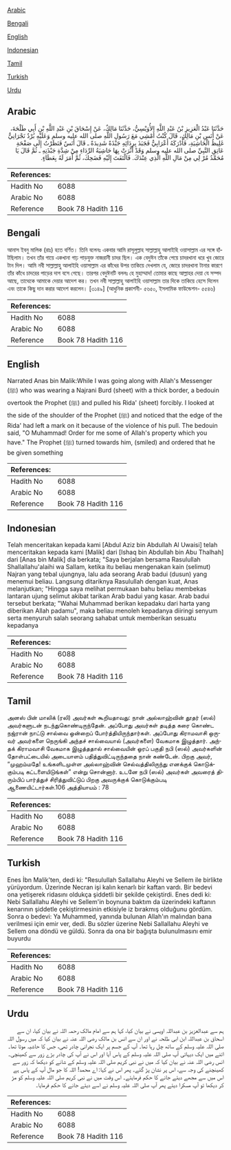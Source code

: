 [Arabic](#arabic)

[Bengali](#bengali)

[English](#english)

[Indonesian](#indonesian)

[Tamil](#tamil)

[Turkish](#turkish)

[Urdu](#urdu)

## Arabic


<div dir="rtl" lang="ar" style={{fontSize:'larger',backgroundColor:'#f8f9fa',padding:20}}>
حَدَّثَنَا عَبْدُ الْعَزِيزِ بْنُ عَبْدِ اللَّهِ الأُوَيْسِيُّ، حَدَّثَنَا مَالِكٌ، عَنْ إِسْحَاقَ بْنِ عَبْدِ اللَّهِ بْنِ أَبِي طَلْحَةَ، عَنْ أَنَسِ بْنِ مَالِكٍ، قَالَ كُنْتُ أَمْشِي مَعَ رَسُولِ اللَّهِ صلى الله عليه وسلم وَعَلَيْهِ بُرْدٌ نَجْرَانِيٌّ غَلِيظُ الْحَاشِيَةِ، فَأَدْرَكَهُ أَعْرَابِيٌّ فَجَبَذَ بِرِدَائِهِ جَبْذَةً شَدِيدَةً ـ قَالَ أَنَسٌ فَنَظَرْتُ إِلَى صَفْحَةِ عَاتِقِ النَّبِيِّ صلى الله عليه وسلم وَقَدْ أَثَّرَتْ بِهَا حَاشِيَةُ الرِّدَاءِ مِنْ شِدَّةِ جَبْذَتِهِ ـ ثُمَّ قَالَ يَا مُحَمَّدُ مُرْ لِي مِنْ مَالِ اللَّهِ الَّذِي عِنْدَكَ‏.‏ فَالْتَفَتَ إِلَيْهِ فَضَحِكَ، ثُمَّ أَمَرَ لَهُ بِعَطَاءٍ‏.‏
</div>
<div style={{backgroundColor:'#f8f9fa',padding:20, marginBottom: 10}}><table> <thead> <tr> <th>References:</th> <th></th> </tr> </thead> <tbody><tr><td>Hadith No</td><td>6088</td></tr><tr><td>Arabic No</td><td>6088</td></tr><tr><td>Reference</td><td>Book 78 Hadith 116</td></tr></tbody></table></div>

## Bengali


<div dir="ltr" lang="bn" style={{fontSize:'larger',backgroundColor:'#f8f9fa',padding:20}}>
আনাস ইবনু মালিক (রাঃ) হতে বর্ণিত। তিনি বলেনঃ একবার আমি রাসূলুল্লাহ সাল্লাল্লাহু আলাইহি ওয়াসাল্লাম এর সঙ্গে হাঁটছিলাম। তখন তাঁর গায়ে একখানা গাঢ় পাড়যুক্ত নাজরানী চাদর ছিল। এক বেদুঈন তাঁকে পেয়ে চাদরখানা ধরে খুব জোরে টান দিল। আমি নবী সাল্লাল্লাহু আলাইহি ওয়াসাল্লাম এর কাঁধের উপর তাকিয়ে দেখলাম যে, জোরে চাদরখানা টানার কারণে তাঁর কাঁধে চাদরের পাড়ের দাগ বসে গেছে। তারপর বেদুঈনটি বললঃ হে মুহাম্মাদ! তোমার কাছে আল্লাহর দেয়া যে সম্পদ আছে, তাত্থেকে আমাকে দেয়ার আদেশ কর। তখন নবী সাল্লাল্লাহু আলাইহি ওয়াসাল্লাম তার দিকে তাকিয়ে হেসে দিলেন এবং তাকে কিছু দান করার আদেশ করলেন। [৩১৪৯] (আধুনিক প্রকাশনী- ৫৬৫০, ইসলামিক ফাউন্ডেশন- ৫৫৪৬)
</div>
<div style={{backgroundColor:'#f8f9fa',padding:20, marginBottom: 10}}><table> <thead> <tr> <th>References:</th> <th></th> </tr> </thead> <tbody><tr><td>Hadith No</td><td>6088</td></tr><tr><td>Arabic No</td><td>6088</td></tr><tr><td>Reference</td><td>Book 78 Hadith 116</td></tr></tbody></table></div>

## English


<div dir="ltr" lang="en" style={{fontSize:'larger',backgroundColor:'#f8f9fa',padding:20}}>
Narrated Anas bin Malik:While I was going along with Allah's Messenger (ﷺ) who was wearing a Najrani Burd (sheet) with a thick border, a bedouin overtook the Prophet (ﷺ) and pulled his Rida' (sheet) forcibly. I looked at the side of the shoulder of the Prophet (ﷺ) and noticed that the edge of the Rida' had left a mark on it because of the violence of his pull. The bedouin said, "O Muhammad! Order for me some of Allah's property which you have." The Prophet (ﷺ) turned towards him, (smiled) and ordered that he be given something
</div>
<div style={{backgroundColor:'#f8f9fa',padding:20, marginBottom: 10}}><table> <thead> <tr> <th>References:</th> <th></th> </tr> </thead> <tbody><tr><td>Hadith No</td><td>6088</td></tr><tr><td>Arabic No</td><td>6088</td></tr><tr><td>Reference</td><td>Book 78 Hadith 116</td></tr></tbody></table></div>

## Indonesian


<div dir="ltr" lang="id" style={{fontSize:'larger',backgroundColor:'#f8f9fa',padding:20}}>
Telah menceritakan kepada kami [Abdul Aziz bin Abdullah Al Uwaisi] telah menceritakan kepada kami [Malik] dari [Ishaq bin Abdullah bin Abu Thalhah] dari [Anas bin Malik] dia berkata; "Saya berjalan bersama Rasulullah Shallallahu'alaihi wa Sallam, ketika itu beliau mengenakan kain (selimut) Najran yang tebal ujungnya, lalu ada seorang Arab badui (dusun) yang menemui beliau. Langsung ditariknya Rasulullah dengan kuat, Anas melanjutkan; "Hingga saya melihat permukaan bahu beliau membekas lantaran ujung selimut akibat tarikan Arab badui yang kasar. Arab badui tersebut berkata; "Wahai Muhammad berikan kepadaku dari harta yang diberikan Allah padamu", maka beliau menoleh kepadanya diiringi senyum serta menyuruh salah seorang sahabat untuk memberikan sesuatu kepadanya
</div>
<div style={{backgroundColor:'#f8f9fa',padding:20, marginBottom: 10}}><table> <thead> <tr> <th>References:</th> <th></th> </tr> </thead> <tbody><tr><td>Hadith No</td><td>6088</td></tr><tr><td>Arabic No</td><td>6088</td></tr><tr><td>Reference</td><td>Book 78 Hadith 116</td></tr></tbody></table></div>

## Tamil


<div dir="ltr" lang="ta" style={{fontSize:'larger',backgroundColor:'#f8f9fa',padding:20}}>
அனஸ் பின் மாலிக் (ரலி) அவர்கள் கூறியதாவது: நான் அல்லாஹ்வின் தூதர் (ஸல்) அவர்களுடன் நடந்துகொண்டிருந்தேன். அப்போது அவர்கள் தடித்த கரை கொண்ட நஜ்ரான் நாட்டு சால்வை ஒன்றைப் போர்த்தியிருந்தார்கள். அப்போது கிராமவாசி ஒருவர் அவர்களை நெருங்கி அந்தச் சால்வையால் (அவர்களை) வேகமாக இழுத்தார். அந்தக் கிராமவாசி வேகமாக இழுத்ததால் சால்வையின் ஓரப் பகுதி நபி (ஸல்) அவர்களின் தோள்பட்டையில் அடையாளம் பதித்துவிட்டிருந்ததை நான் கண்டேன். பிறகு அவர், “முஹம்மதே! உங்களிடமுள்ள அல்லாஹ்வின் செல்வத்திலிருந்து எனக்குக் கொடுக்கும்படி கட்டளையிடுங்கள்” என்று சொன்னார். உடனே நபி (ஸல்) அவர்கள் அவரைத் திரும்பிப் பார்த்துச் சிரித்துவிட்டுப் பிறகு அவருக்குக் கொடுக்கும்படி ஆணையிட்டார்கள்.106 அத்தியாயம் : 78
</div>
<div style={{backgroundColor:'#f8f9fa',padding:20, marginBottom: 10}}><table> <thead> <tr> <th>References:</th> <th></th> </tr> </thead> <tbody><tr><td>Hadith No</td><td>6088</td></tr><tr><td>Arabic No</td><td>6088</td></tr><tr><td>Reference</td><td>Book 78 Hadith 116</td></tr></tbody></table></div>

## Turkish


<div dir="ltr" lang="tr" style={{fontSize:'larger',backgroundColor:'#f8f9fa',padding:20}}>
Enes İbn Malik'ten, dedi ki: "Resulullah Sallallahu Aleyhi ve Sellem ile birlikte yürüyordum. Üzerinde Necran işi kalın kenarlı bir kaftan vardı. Bir bedevi ona yetişerek ridasını oldukça şiddetli bir şekilde çekiştirdi. Enes dedi ki: Nebi Sallallahu Aleyhi ve Sellem'in boynuna baktım da üzerindeki kaftanın kenarının şiddetle çekiştirmesinin etkisiyle iz bırakmış olduğunu gördüm. Sonra o bedevi: Ya Muhammed, yanında bulunan Allah'ın malından bana verilmesi için emir ver, dedi. Bu sözler üzerine Nebi Sallallahu Aleyhi ve Sellem ona döndü ve güldü. Sonra da ona bir bağışta bulunulmasını emir buyurdu
</div>
<div style={{backgroundColor:'#f8f9fa',padding:20, marginBottom: 10}}><table> <thead> <tr> <th>References:</th> <th></th> </tr> </thead> <tbody><tr><td>Hadith No</td><td>6088</td></tr><tr><td>Arabic No</td><td>6088</td></tr><tr><td>Reference</td><td>Book 78 Hadith 116</td></tr></tbody></table></div>

## Urdu


<div dir="rtl" lang="ur" style={{fontSize:'larger',backgroundColor:'#f8f9fa',padding:20}}>
ہم سے عبدالعزیز بن عبداللہ اویسی نے بیان کیا، کہا ہم سے امام مالک رحمہ اللہ نے بیان کیا، ان سے اسحاق بن عبداللہ ابن ابی طلحہ نے اور ان سے انس بن مالک رضی اللہ عنہ نے بیان کیا کہ میں رسول اللہ صلی اللہ علیہ وسلم کے ساتھ چل رہا تھا۔ آپ کے جسم پر ایک نجرانی چادر تھی، جس کا حاشیہ موٹا تھا۔ اتنے میں ایک دیہاتی آپ صلی اللہ علیہ وسلم کے پاس آیا اور اس نے آپ کی چادر بڑے زور سے کھینچی۔ انس رضی اللہ عنہ نے بیان کیا کہ میں نے نبی کریم صلی اللہ علیہ وسلم کے شانے کو دیکھا کہ زور سے کھینچنے کی وجہ سے، اس پر نشان پڑ گئے۔ پھر اس نے کہا: اے محمد! اللہ کا جو مال آپ کے پاس ہے اس میں سے مجھے دیئے جانے کا حکم فرمایئے۔ اس وقت میں نے نبی کریم صلی اللہ علیہ وسلم کو مڑ کر دیکھا تو آپ مسکرا دیئے پھر آپ صلی اللہ علیہ وسلم نے اسے دیئے جانے کا حکم فرمایا۔
</div>
<div style={{backgroundColor:'#f8f9fa',padding:20, marginBottom: 10}}><table> <thead> <tr> <th>References:</th> <th></th> </tr> </thead> <tbody><tr><td>Hadith No</td><td>6088</td></tr><tr><td>Arabic No</td><td>6088</td></tr><tr><td>Reference</td><td>Book 78 Hadith 116</td></tr></tbody></table></div>